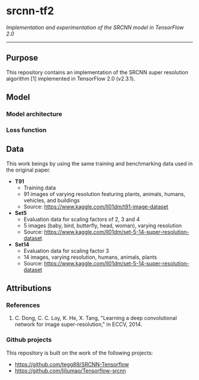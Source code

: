 # srcnn-tf2
*Implementation and experimentation of the SRCNN model in TensorFlow 2.0*

---

## Purpose
This repository contains an implementation of the SRCNN super resolution algorithm [1] implemented in TensorFlow 2.0 (v2.3.1).

## Model
### Model architecture

### Loss function

## Data
This work beings by using the same training and benchmarking data used in the original paper.
 * **T91**
    - Training data
    - 91 images of varying resolution featuring plants, animals, humans, vehicles, and buildings
    - Source: https://www.kaggle.com/ll01dm/t91-image-dataset
* **Set5**
    - Evaluation data for scaling factors of 2, 3 and 4
    - 5 images (baby, bird, butterfly, head, woman), varying resolution
    - Source: https://www.kaggle.com/ll01dm/set-5-14-super-resolution-dataset
* **Set14**
    - Evaluation data for scaling factor 3
    - 14 images, varying resolution, humans, animals, plants
    - Source: https://www.kaggle.com/ll01dm/set-5-14-super-resolution-dataset

## Attributions
### References
 1. C. Dong, C. C. Loy, K. He, X. Tang, "Learning a deep convolutional network for image super-resolution," in ECCV, 2014.

### Github projects
This repository is built on the work of the following projects:
 * https://github.com/tegg89/SRCNN-Tensorflow
 * https://github.com/liliumao/Tensorflow-srcnn
